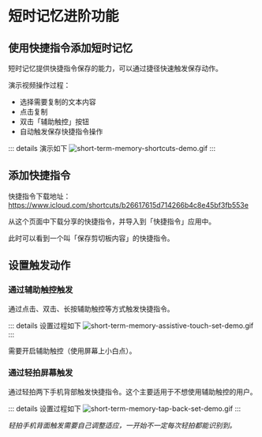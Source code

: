 # 短时记忆进阶功能

## 使用快捷指令添加短时记忆

短时记忆提供快捷指令保存的能力，可以通过捷径快速触发保存动作。

演示视频操作过程：
- 选择需要复制的文本内容
- 点击复制
- 双击「辅助触控」按钮
- 自动触发保存快捷指令操作

::: details 演示如下
![short-term-memory-shortcuts-demo.gif](/images/short-term-memory/short-term-memory-shortcuts-demo.gif)
:::

## 添加快捷指令
快捷指令下载地址：https://www.icloud.com/shortcuts/b26617615d714266b4c8e45bf3fb553e

从这个页面中下载分享的快捷指令，并导入到「快捷指令」应用中。

此时可以看到一个叫「保存剪切板内容」的快捷指令。

## 设置触发动作

### 通过辅助触控触发

通过点击、双击、长按辅助触控等方式触发快捷指令。

::: details 设置过程如下
![short-term-memory-assistive-touch-set-demo.gif](/images/short-term-memory/short-term-memory-assistive-touch-set-demo.gif)
:::

需要开启辅助触控（使用屏幕上小白点）。

### 通过轻拍屏幕触发

通过轻拍两下手机背部触发快捷指令。这个主要适用于不想使用辅助触控的用户。

::: details 设置过程如下
![short-term-memory-tap-back-set-demo.gif](/images/short-term-memory/short-term-memory-tap-back-set-demo.gif)
:::

*轻拍手机背面触发需要自己调整适应，一开始不一定每次轻拍都能识别到。*
